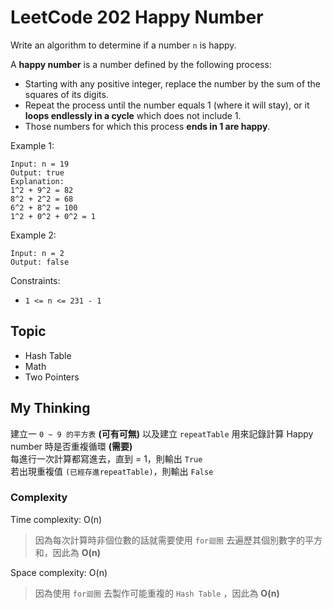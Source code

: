 # LeetCode 202 Happy Number
Write an algorithm to determine if a number `n` is happy.

A **happy number** is a number defined by the following process:

- Starting with any positive integer, replace the number by the sum of the squares of its digits.
- Repeat the process until the number equals 1 (where it will stay), or it **loops endlessly in a cycle** which does not include 1.
- Those numbers for which this process **ends in 1 are happy**.

Example 1:
```
Input: n = 19
Output: true
Explanation:
1^2 + 9^2 = 82
8^2 + 2^2 = 68
6^2 + 8^2 = 100
1^2 + 0^2 + 0^2 = 1
```

Example 2:
```
Input: n = 2
Output: false
```

Constraints:

- `1 <= n <= 231 - 1`

## Topic
- Hash Table
- Math
- Two Pointers

## My Thinking
建立一 `0 ~ 9 的平方表` **(可有可無)** 以及建立 `repeatTable` 用來記錄計算 Happy number 時是否重複循環 **(需要)** <br>每進行一次計算都寫進去，直到 = 1，則輸出 `True`<br>若出現重複值 `(已經存進repeatTable)`，則輸出 `False`

### Complexity
Time complexity: O(n)
> 因為每次計算時非個位數的話就需要使用 `for迴圈` 去遍歷其個別數字的平方和，因此為 **O(n)**

Space complexity: O(n)
> 因為使用 `for迴圈` 去製作可能重複的 `Hash Table` ，因此為 **O(n)**